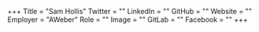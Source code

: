 +++
Title = "Sam Hollis"
Twitter = ""
LinkedIn = ""
GitHub = ""
Website = ""
Employer = "AWeber"
Role = ""
Image = ""
GitLab = ""
Facebook = ""
+++
